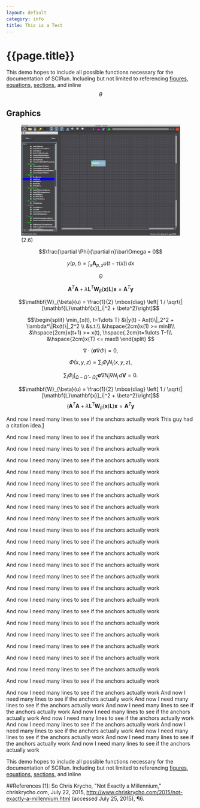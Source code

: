 ```yaml
---  
layout: default  
category: info  
title: This is a Test  
---
```

<script type="text/javascript" async
  src="https://cdn.mathjax.org/mathjax/latest/MathJax.js?config=TeX-AMS_CHTML">
</script>

{{page.title}}
==============

This demo hopes to include all possible functions necessary for the
documentation of SCIRun. Including but not limited to referencing
[figures](#readfield), [equations](#equation), [sections](#graphics),
and inline $$\theta$$

Graphics
--------

<figure id="readfield">
<img src="BasicTutorial_figures/readfield.png" title="not relavent">
<figcaption>
(2.6)
</figcaption>
</figure>
<a name="equation"></a>

$$\frac{\partial \Phi}{\partial n}\bar\Omega = 0$$

<a name="equation"></a>

$$y(p,t) = \int_{x} \mathbf{A}_{p,x}u(t-\tau(x))\,dx$$

$$\Theta$$

$$\mathbf{A}^T\mathbf{A}+\lambda
\mathbf{L}^T\mathbf{W}_{\beta}(\mathbf{x})\mathbf{L}) \mathbf{x} =
\mathbf{A}^T\mathbf{y}$$

$$\mathbf{W}_{\beta}(u) = \frac{1}{2} \mbox{diag} \left[ 1 / \sqrt{|[\mathbf{L}\mathbf{x}]_i|^2 + \beta^2}\right]$$

$$\begin{split}
                \min_{x(t), t=1\dots T} &\|y(t) - Ax(t)\|_2^2 + \lambda*\|Rx(t)\|_2^2 \\
                &s.t.\\
                &\hspace{2cm}x(1) >= minB\\
        &\hspace{2cm}x(t+1) >= x(t), \hspace{.2cm}t=1\dots T-1\\
        &\hspace{2cm}x(T) <= maxB
\end{split}
$$

$$\nabla \cdot (\mathbf{\sigma} \nabla \Phi) = 0,$$

$$ \bar{\Phi}(x,y,z) = \sum_i \Phi_i
N_i(x,y,z), $$

$$\sum_i \Phi_i \int_{\Omega - \bar{\Omega} -
\bar{\Omega}_k} \mathbf{\sigma} \nabla N_i \nabla N_j \, d\mathbf{V} = 0. $$

$$\mathbf{W}_{\beta}(u) = \frac{1}{2} \mbox{diag} \left[ 1 / \sqrt{|[\mathbf{L}\mathbf{x}]_i|^2 + \beta^2}\right]$$
$$(\mathbf{A}^T\mathbf{A}+\lambda
\mathbf{L}^T\mathbf{W}_{\beta}(\mathbf{x})\mathbf{L}) \mathbf{x} =
\mathbf{A}^T\mathbf{y}
$$

And now I need many lines to see if the anchors actually work
This guy had a citation idea.[1](#1)

And now I need many lines to see if the anchors actually work

And now I need many lines to see if the anchors actually work

And now I need many lines to see if the anchors actually work

And now I need many lines to see if the anchors actually work

And now I need many lines to see if the anchors actually work

And now I need many lines to see if the anchors actually work

And now I need many lines to see if the anchors actually work

And now I need many lines to see if the anchors actually work

And now I need many lines to see if the anchors actually work

And now I need many lines to see if the anchors actually work

And now I need many lines to see if the anchors actually work

And now I need many lines to see if the anchors actually work

And now I need many lines to see if the anchors actually work

And now I need many lines to see if the anchors actually work

And now I need many lines to see if the anchors actually work

And now I need many lines to see if the anchors actually work

And now I need many lines to see if the anchors actually work

And now I need many lines to see if the anchors actually work

And now I need many lines to see if the anchors actually work

And now I need many lines to see if the anchors actually work

And now I need many lines to see if the anchors actually work

And now I need many lines to see if the anchors actually work

And now I need many lines to see if the anchors actually work And now I
need many lines to see if the anchors actually work And now I need many
lines to see if the anchors actually work And now I need many lines to
see if the anchors actually work And now I need many lines to see if the
anchors actually work And now I need many lines to see if the anchors
actually work And now I need many lines to see if the anchors actually
work And now I need many lines to see if the anchors actually work And
now I need many lines to see if the anchors actually work And now I need
many lines to see if the anchors actually work And now I need many lines
to see if the anchors actually work

This demo hopes to include all possible functions necessary for the
documentation of SCIRun. Including but not limited to referencing
[figures](#readfield), [equations](#equation), [sections](#graphics),
and inline

##References <a name="1"></a>
\[1\]: So Chris Krycho, "Not Exactly a Millennium," chriskrycho.com, July 22,
    2015, http://www.chriskrycho.com/2015/not-exactly-a-millennium.html
    (accessed July 25, 2015), ¶6.
